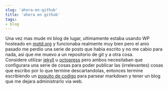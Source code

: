 ```yaml
---
slug: 'ahora-en-github'  
title: 'ahora en github'
tags:  
- blog  
---
```

  
Una vez mas mude mi blog de lugar, ultimamente estaba usando WP hosteado en [motd.org](http://motd.org) y funcionaba realmente muy bien pero el anio pasado me perdio una serie de posts que habia escrito y no me cabio para nada, asi que me muevo a un repositorio de git y a otra cosa.  
Considere utilizar [jekyll](http://jekyllrb.com/) u [octopress](http://octopress.org/) pero ambos necesitaban que configurara una serie de cosas para poder publicar las (irrelevantes) cosas que escribo por lo que termine descartandolas, entonces termine escribiendo un [poquito de codigo](https://github.com/lvm/lvm.github.io/blob/master/js/bit.js) para parsear markdown y tener un blog que me dejara administrarlo via web. 
